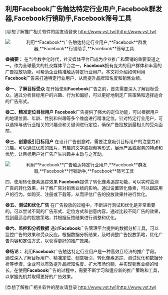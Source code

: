 ## **利用**Facebook**广告触达特定行业用户,**Facebook**群发器,**Facebook**行销助手,**Facebook**筛号工具**

[😍想了解推广相关软件的朋友请登录 http://www.vst.tw](http://www.vst.tw)

 <center><img src="https://vst.tw/MP4/tuiguang/png/5.png" alt="利用**Facebook**广告触达特定行业用户,**Facebook**群发器,**Facebook**行销助手,**Facebook**筛号工具"></center>

**😄摘要：**
在当今数字化时代，社交媒体平台已成为企业推广和营销的重要渠道之一。作为全球最大的社交媒体平台之一，**Facebook**拥有庞大的用户群体和丰富的广告投放功能，可帮助企业精准触达特定行业用户。本文将介绍如何利用**Facebook**广告来打通特定行业用户，从而提升品牌知名度和销售业绩。

**😄一、了解目标受众**
在开始使用**Facebook**广告之前，首先需要深入了解目标受众。通过分析目标用户的兴趣、行为和偏好，可以更好地制定广告策略和选择适合的广告形式。

**😄二、精准定位目标用户**
**Facebook**广告提供了强大的定位功能，可以根据用户的地理位置、年龄、性别和兴趣等多个维度进行精准定位。针对特定行业用户，可以选择与该行业相关的兴趣点和关键词进行定位，确保广告投放到最相关的受众面前。

**😄三、创意吸引目标用户**
在设计广告创意时，需要注意吸引目标用户的注意力和兴趣。可以通过优质的图片、有趣的文字或视频等形式，展示产品或服务的特点和优势，让目标用户对广告产生兴趣并主动与之互动。

 <center><img src="https://vst.tw/MP4/tuiguang/png/3.png" alt="利用**Facebook**广告触达特定行业用户,**Facebook**群发器,**Facebook**行销助手,**Facebook**筛号工具"></center>

四、使用转化像素追踪效果
**Facebook**提供了转化像素追踪功能，可以实时监测广告的转化效果，并了解广告对销售业绩的影响。通过设置转化像素，可以跟踪用户的行为，如购买、注册或下载等，从而评估广告的投放效果并进行优化。

**😄五、测试和优化广告**
在广告投放的过程中，不断进行测试和优化是非常重要的。可以尝试不同的广告形式、定位方式和创意内容，通过比较不同广告的效果，找到最适合的投放策略，并根据反馈结果进行调整和优化。

**😄六、监控和分析数据**
通过**Facebook**广告管理平台提供的数据分析工具，可以监控广告的效果和受众反应。根据数据分析结果，及时调整广告投放策略，优化广告内容和定位方式，以获得更好的推广效果。

**😄结论：**
利用**Facebook**广告触达特定行业用户是一种高效且经济的推广手段。通过深入了解目标用户、精准定位、创意吸引、转化像素追踪、测试优化和数据分析等步骤，企业可以有效提升品牌知名度、扩大市场份额，并实现销售业绩的增长。在使用**Facebook**广告的过程中，需要不断学习和适应新的推广策略和工具，以掌握先机并取得更好的广告效果。

[😍想了解推广相关软件的朋友请登录 http://www.vst.tw](http://www.vst.tw)



